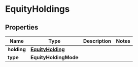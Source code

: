 

# EquityHoldings


## Properties

| Name | Type | Description | Notes |
|------------ | ------------- | ------------- | -------------|
|**holding** | [**EquityHolding**](EquityHolding.md) |  |  |
|**type** | **EquityHoldingMode** |  |  |




